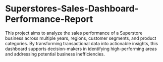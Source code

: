 # Superstores-Sales-Dashboard-Performance-Report
This project aims to analyze the sales performance of a Superstore business across multiple years, regions, customer segments, and product categories. By transforming transactional data into actionable insights, this dashboard supports decision-makers in identifying high-performing areas and addressing potential business inefficiencies.
